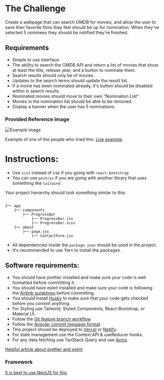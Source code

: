 # The Challenge 

Create a webpage that can search OMDB for movies, and allow the user to save their favorite films they feel should be up for nomination. When they've selected 5 nominees they should be notified they're finished.

## Requirements 

- Simple to use interface.
- The ability to search the OMDB API and return a list of movies that show at least the title, release year, and a button to nominate them.
- Search results should only be of movies.
- Updates to the search terms should update the result list.
- If a movie has been nominated already, it's button should be disabled within in search results.
- Nominated movies should move to their own "Nomination List".
- Movies in the nomination list should be able to be removed.
- Display a banner when the user has 5 nominations.

### Provided Reference Image 

![Example image](./example.png)

Example of one of the people who tried this: [Live example](https://the-shoppies-gyk.netlify.app/)

# Instructions: 
- Use `scss` instead of css if you going with `react-bootstrap`
- You can use `postcss` if you are going with another library that uses something like `tailwind`

Your project hierarchy should look something similar to this:

```
.
├── app
	├── components
		├── ProgressBar
			├── ProgressBar.jsx
			├── ProgressBar.scss
	├── about
		├── page.jsx
    		├── ContactForm.jsx
```

- All dependencies inside the `package.json` should be used in the project.
- It's recommended to use Yarn to install the packages.

## Software requirements:

- You should have prettier installed and make sure your code is well formatted before committing it.
- You should have eslint installed and make sure your code is following the [Airbnb guidelines](https://github.com/airbnb/javascript/tree/master/react) before committing.
- You should install [Husky](https://github.com/typicode/husky) to make sure that your code gets checked before you commit anything. 
- For Styling use Tailwind, Styled Components, React-Bootstrap, or Material UI.
- Follow the [Git feature branch workflow](https://www.atlassian.com/git/tutorials/comparing-workflows/feature-branch-workflow)
- Follow the [Angular commit message format](https://github.com/angular/angular/blob/master/CONTRIBUTING.md#-commit-message-format)
- This project should be deployed to [Vercel](https://vercel.com/) or [Netlify](https://www.netlify.com/)
- For state management use the Context API & useReducer hooks. 
- For any data fetching use TanStack Query and use [Axios](https://github.com/axios/axios).

[Helpful article about prettier and eslint]([https://www.mkapica.com/react-eslint/](https://nextjs.org/docs/pages/building-your-application/configuring/eslint#prettier))

### Framework

[It is best to use NextJS for this](https://nextjs.org/docs/getting-started/installation)


